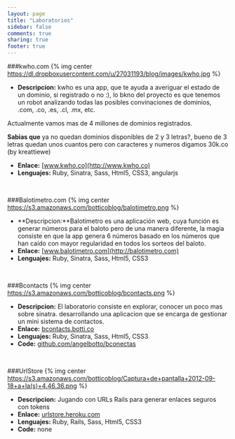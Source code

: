 ```yaml
---
layout: page
title: "Laboratorios"
sidebar: false
comments: true
sharing: true
footer: true
---
```


###kwho.com
{% img center https://dl.dropboxusercontent.com/u/27031193/blog/images/kwho.jpg %}

+ **Descripcion:** kwho es una app, que te ayuda a averiguar el estado de un dominio, si registrado o no :), lo bkno del proyecto es que tenemos un robot analizando todas las posibles convinaciones de dominios, .com, .co, .es, .cl, .mx, etc.

Actualmente vamos mas de 4 millones de dominios registrados.

**Sabias que** ya no quedan dominios disponibles de 2 y 3 letras?, bueno de 3 letras quedan unos cuantos pero con caracteres y numeros digamos 30k.co (by kreattiewe)
+ **Enlace:** [www.kwho.co](http://www.kwho.co)
+ **Lenguajes:** Ruby, Sinatra, Sass, Html5, CSS3, angularjs

<br />

###Balotimetro.com
{% img center https://s3.amazonaws.com/botticoblog/balotimetro.png %}

+ **Descripcion:**Balotimetro es una aplicación web, cuya función es generar números para el baloto pero de una manera diferente, la magia consiste en que la app genera 6 números basado en los números que han caído con mayor regularidad en todos los sorteos del baloto.
+ **Enlace:** [www.balotimetro.com](http://balotimetro.com)
+ **Lenguajes:** Ruby, Sinatra, Sass, Html5, CSS3

<br />


###Bcontacts
{% img center https://s3.amazonaws.com/botticoblog/bcontacts.png %}

+ **Descripcion:** El laboratorio consiste en explorar, conocer un poco mas sobre sinatra. desarrollando una aplicacion que se encarga de gestionar un mini sistema de contactos.
+ **Enlace:** [bcontacts.botti.co](http://bcontacts.botti.co/)
+ **Lenguajes:** Ruby, Sinatra, Sass, Html5, CSS3
+ **Code:** [github.com/angelbotto/bconectas](https://github.com/angelbotto/bcontacts)

<br />


###UrlStore
{% img center https://s3.amazonaws.com/botticoblog/Captura+de+pantalla+2012-09-18+a+la(s)+4.46.36.png %}

+ **Descripcion:** Jugando con URLs Rails para generar enlaces seguros con tokens
+ **Enlace:** [urlstore.heroku.com](http://urlstore.heroku.com)
+ **Lenguajes:** Ruby, Rails, Sass, Html5, CSS3
+ **Code:** none